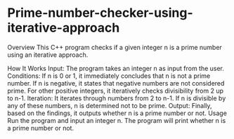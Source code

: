 # Prime-number-checker-using-iterative-approach
Overview
This C++ program checks if a given integer n is a prime number using an iterative approach.

How It Works
Input: The program takes an integer n as input from the user.
Conditions:
If n is 0 or 1, it immediately concludes that n is not a prime number.
If n is negative, it states that negative numbers are not considered prime.
For other positive integers, it iteratively checks divisibility from 2 up to n-1.
Iteration: It iterates through numbers from 2 to n-1. If n is divisible by any of these numbers, n is determined not to be prime.
Output: Finally, based on the findings, it outputs whether n is a prime number or not.
Usage
Run the program and input an integer n.
The program will print whether n is a prime number or not.
